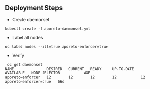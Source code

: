 
## Deployment Steps
- Create daemonset
```
kubectl create -f aporeto-daemonset.yml
```

- Label all nodes
```
oc label nodes --all=true aporeto-enforcer=true
```

- Verify
```
 oc get daemonset
NAME               DESIRED   CURRENT   READY     UP-TO-DATE   AVAILABLE   NODE SELECTOR           AGE
aporeto-enforcer   12        12        12        12           12          aporeto-enforcer=true   66d
```